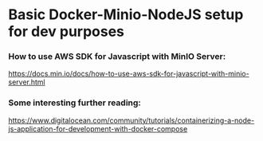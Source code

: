 # Basic Docker-Minio-NodeJS setup for dev purposes

### How to use AWS SDK for Javascript with MinIO Server:
https://docs.min.io/docs/how-to-use-aws-sdk-for-javascript-with-minio-server.html

### Some interesting further reading:
https://www.digitalocean.com/community/tutorials/containerizing-a-node-js-application-for-development-with-docker-compose
